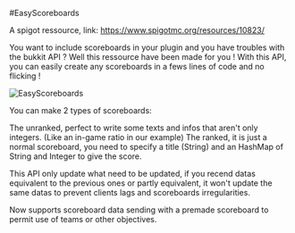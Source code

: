 #EasyScoreboards

A spigot ressource, link: https://www.spigotmc.org/resources/10823/


You want to include scoreboards in your plugin and you have troubles with the bukkit API ? Well this ressource have been made for you ! With this API, you can easily create any scoreboards in a fews lines of code and no flicking !

<img src="http://s30.postimg.org/661fj2001/easysc.png" alt="EasyScoreboards" />

You can make 2 types of scoreboards:

The unranked, perfect to write some texts and infos that aren't only integers. (Like an in-game ratio in our example)
The ranked, it is just a normal scoreboard, you need to specify a title (String) and an HashMap of String and Integer to give the score.

This API only update what need to be updated, if you recend datas equivalent to the previous ones or partly equivalent, it won't update the same datas to prevent clients lags and scoreboards irregularities.

Now supports scoreboard data sending with a premade scoreboard to permit use of teams or other objectives.
